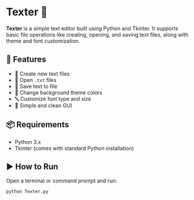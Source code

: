 # Texter 📝

**Texter** is a simple text editor built using Python and Tkinter. It supports basic file operations like creating, opening, and saving text files, along with theme and font customization.

## 🚀 Features

- 📄 Create new text files
- 📂 Open `.txt` files
- 💾 Save text to file
- 🎨 Change background theme colors
- 🔤 Customize font type and size
- 🧠 Simple and clean GUI

## 📦 Requirements

- Python 3.x
- Tkinter (comes with standard Python installation)

## ▶️ How to Run

Open a terminal or command prompt and run:

```bash
python Texter.py
